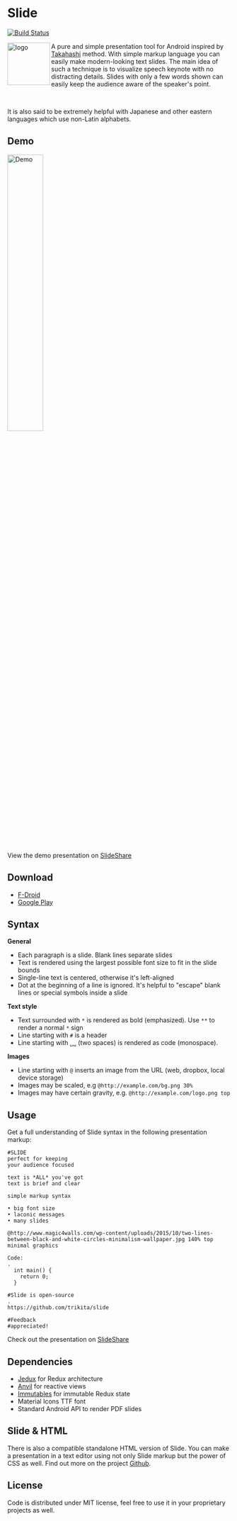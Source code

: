 # Slide

[![Build Status](https://travis-ci.org/trikita/slide.svg?branch=master)](https://travis-ci.org/trikita/slide)

<div>
<img align="left" src="https://raw.githubusercontent.com/trikita/slide/master/src/main/res/mipmap-xxxhdpi/ic_launcher.png" alt="logo" width="96px" height="96px" />
<p>A pure and simple presentation tool for Android inspired by <a href="https://en.wikipedia.org/wiki/Takahashi_method">Takahashi</a> method.
With simple markup language you can easily make modern-looking text slides. The main idea of such a technique is to visualize speech keynote with no distracting details. Slides with only a few words shown can easily keep the audience aware of the speaker's point.
</p>
</div>

<br/>

It is also said to be extremely helpful with Japanese and other eastern languages which use non-Latin alphabets.

## Demo

<img alt="Demo" src="demo.gif" width="40%" />

View the demo presentation on [SlideShare](http://www.slideshare.net/SergeZaitsev/trikita-slide-pdf-example)

## Download

* [F-Droid](https://f-droid.org/repository/browse/?fdid=trikita.slide)
* [Google Play](https://play.google.com/store/apps/details?id=trikita.slide)

## Syntax

**General**

- Each paragraph is a slide. Blank lines separate slides
- Text is rendered using the largest possible font size to fit in the slide bounds
- Single-line text is centered, otherwise it's left-aligned
- Dot at the beginning of a line is ignored. It's helpful to "escape" blank lines or special symbols inside a slide

**Text style**

- Text surrounded with `*` is rendered as bold (emphasized). Use `**` to render a normal `*` sign
- Line starting with `#` is a header
- Line starting with `␣␣` (two spaces) is rendered as code (monospace).

**Images**

- Line starting with `@` inserts an image from the URL (web, dropbox, local device storage)
- Images may be scaled, e.g `@http://example.com/bg.png 30%`
- Images may have certain gravity, e.g. `@http://example.com/logo.png top`

## Usage

Get a full understanding of Slide syntax in the following presentation markup:

```
#SLIDE
perfect for keeping
your audience focused

text is *ALL* you've got
text is brief and clear

simple markup syntax

• big font size
• laconic messages
• many slides

@http://www.magic4walls.com/wp-content/uploads/2015/10/two-lines-between-black-and-white-circles-minimalism-wallpaper.jpg 140% top
minimal graphics

Code:
.
  int main() {
    return 0;
  }

#Slide is open-source
.
https://github.com/trikita/slide

#Feedback
#appreciated!  
```

Check out the presentation on [SlideShare](http://www.slideshare.net/SergeZaitsev/trikita-slide-app-demo)

## Dependencies

* [Jedux](https://github.com/trikita/jedux) for Redux architecture
* [Anvil](https://github.com/zserge/anvil) for reactive views
* [Immutables](http://immutables.github.io) for immutable Redux state
* Material Icons TTF font
* Standard Android API to render PDF slides

## Slide & HTML

There is also a compatible standalone HTML version of Slide. You can make a presentation in a text editor using not only Slide markup but the power of CSS as well. Find out more on the project [Github](https://github.com/trikita/slide-html).

## License

Code is distributed under MIT license, feel free to use it in your proprietary projects as well.
